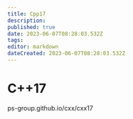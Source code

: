 ```yaml
---
title: Cpp17
description: 
published: true
date: 2023-06-07T08:28:03.532Z
tags: 
editor: markdown
dateCreated: 2023-06-07T08:28:03.532Z
---
```


# C++17

ps-group.github.io/cxx/cxx17